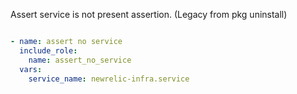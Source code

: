 Assert service is not present assertion. (Legacy from pkg uninstall)

```yaml

- name: assert no service
  include_role:
    name: assert_no_service
  vars:
    service_name: newrelic-infra.service

```